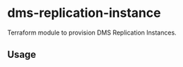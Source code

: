 # dms-replication-instance

Terraform module to provision DMS Replication Instances.

## Usage

```hcl
```
